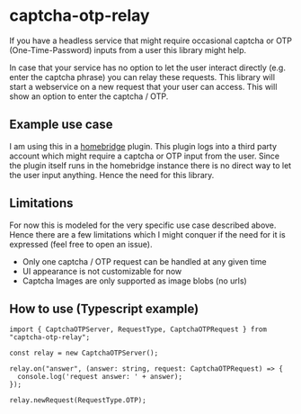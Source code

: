 # captcha-otp-relay

If you have a headless service that might require occasional captcha or OTP (One-Time-Password) inputs from a user this library might help.

In case that your service has no option to let the user interact directly (e.g. enter the captcha phrase) you can relay these requests. This library will start a webservice on a new request that your user can access. This will show an option to enter the captcha / OTP.

## Example use case

I am using this in a [homebridge](https://homebridge.io) plugin. This plugin logs into a third party account which might require a captcha or OTP input from the user. Since the plugin itself runs in the homebridge instance there is no direct way to let the user input anything. Hence the need for this library.

## Limitations

For now this is modeled for the very specific use case described above. Hence there are a few limitations which I might conquer if the need for it is expressed (feel free to open an issue).

- Only one captcha / OTP request can be handled at any given time
- UI appearance is not customizable for now
- Captcha Images are only supported as image blobs (no urls)

## How to use (Typescript example)

```
import { CaptchaOTPServer, RequestType, CaptchaOTPRequest } from "captcha-otp-relay";

const relay = new CaptchaOTPServer();

relay.on("answer", (answer: string, request: CaptchaOTPRequest) => {
  console.log('request answer: ' + answer);
});

relay.newRequest(RequestType.OTP);
```
